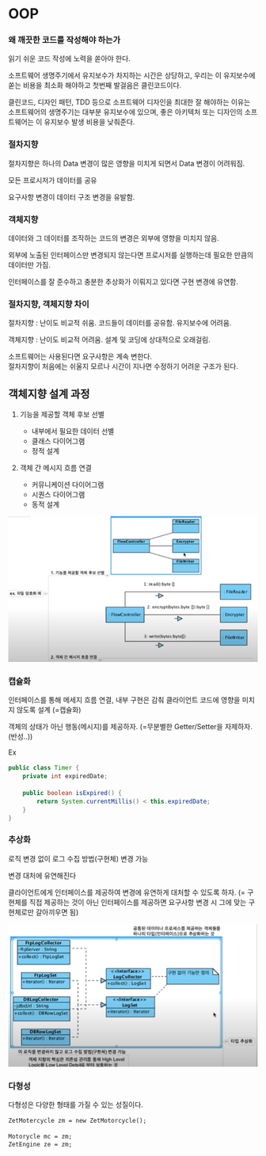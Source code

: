 # OOP

### 왜 깨끗한 코드를 작성해야 하는가
읽기 쉬운 코드 작성에 노력을 쏟아야 한다.

소프트웨어 생명주기에서 유지보수가 차지하는 시간은 상당하고, 우리는 이 유지보수에 쏟는 비용을 최소화 해야하고 첫번째 발걸음은 클린코드이다.

클린코드, 디자인 패턴, TDD 등으로 소프트웨어 디자인을 최대한 잘 해야하는 이유는 소프트웨어의 생명주기는 대부분 유지보수에 있으며, 좋은 아키텍처 또는 디자인의 소프트웨어는 이 유지보수 발생 비용을 낮춰준다.


### 절차지향
절차지향은 하나의 Data 변경이 많은 영향을 미치게 되면서 Data 변경이 어려워짐.

모든 프로시저가 데이터를 공유

요구사항 변경이 데이터 구조 변경을 유발함.

### 객체지향
데이터와 그 데이터를 조작하는 코드의 변경은 외부에 영향을 미치지 않음.

외부에 노출된 인터페이스만 변경되지 않는다면 프로시저를 실행하는데 필요한 만큼의 데이터만 가짐.

인터페이스를 잘 준수하고 충분한 추상화가 이뤄지고 있다면 구현 변경에 유연함.

### 절차지향, 객체지향 차이
절차지향 : 난이도 비교적 쉬움. 코드들이 데이터를 공유함. 유지보수에 어려움.

객체지향 : 난이도 비교적 어려움. 설계 및 코딩에 상대적으로 오래걸림. 

소프트웨어는 사용된다면 요구사항은 계속 변한다.<br/>
절차지향이 처음에는 쉬울지 모르나 시간이 지나면 수정하기 어려운 구조가 된다.

## 객체지향 설계 과정
1. 기능을 제공할 객체 후보 선별
   - 내부에서 필요한 데이터 선별
    - 클래스 다이어그램
    - 정적 설계
    
2. 객체 간 메시지 흐름 연결
    - 커뮤니케이션 다이어그램
    - 시퀀스 다이어그램
    - 동적 설계
    
![img.png](객체지향_설계_과정.png)

### 캡슐화

인터페이스를 통해 메세지 흐름 연결, 내부 구현은 감춰 클라이언트 코드에 영향을 미치지 않도록 설계 (=캡슐화)

객체의 상태가 아닌 행동(메시지)를 제공하자. (=무분별한 Getter/Setter을 자제하자.(반성..))

Ex
```java
public class Timer {
    private int expiredDate;

    public boolean isExpired() {
        return System.currentMillis() < this.expiredDate;
    }
}
```

### 추상화

로직 변경 없이 로그 수집 방법(구현체) 변경 가능

변경 대처에 유연해진다

클라이언트에게 인터페이스를 제공하여 변경에 유연하게 대처할 수 있도록 하자.
(= 구현체를 직접 제공하는 것이 아닌 인터페이스를 제공하면 요구사항 변경 시 그에 맞는 구현체로만 갈아끼우면 됨)

![img_1.png](추상화_다형성.png)

### 다형성

다형성은 다양한 형태를 가질 수 있는 성질이다.
```
ZetMotercycle zm = new ZetMotorcycle();

Motorycle mc = zm;
ZetEngine ze = zm;
```

